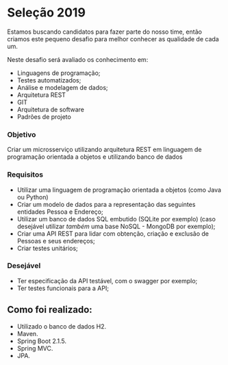 # Seleção 2019

Estamos buscando candidatos para fazer parte do nosso time, então criamos este pequeno desafio para melhor conhecer as qualidade de cada um.

Neste desafio será avaliado os conhecimento em:
- Linguagens de programação;
- Testes automatizados;
- Análise e modelagem de dados;
- Arquitetura REST
- GIT
- Arquitetura de software
- Padrões de projeto

### Objetivo

Criar um microsserviço utilizando arquitetura REST em linguagem de programação orientada a objetos e utilizando banco de dados

### Requisitos

- Utilizar uma linguagem de programação orientada a objetos (como Java ou Python)
- Criar um modelo de dados para a representação das seguintes entidades Pessoa e Endereço;
- Utilizar um banco de dados SQL embutido (SQLite por exemplo) (caso desejável utilizar *também* uma base NoSQL - MongoDB por exemplo); 
- Criar uma API REST para lidar com obtenção, criação e exclusão de Pessoas e seus endereços;
- Criar testes unitários;

### Desejável

- Ter especificação da API testável, com o swagger por exemplo;
- Ter testes funcionais para a API;

## Como foi realizado:
- Utilizado o banco de dados H2.
- Maven.
- Spring Boot 2.1.5.
- Spring MVC.
- JPA.

